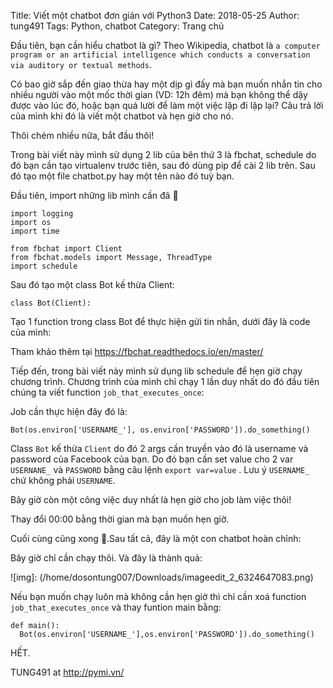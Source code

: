 Title: Viết một chatbot đơn giản với Python3
Date: 2018-05-25
Author: tung491
Tags: Python, chatbot
Category: Trang chủ


Đầu tiên, bạn cần hiểu chatbot là gì? Theo Wikipedia, chatbot là `a computer program or an artificial intelligence which conducts a conversation via auditory or textual methods`.


Có bao giờ sắp đến giao thừa hay một dịp gì đấy mà bạn muốn nhắn tin cho nhiều người vào một mốc thời gian (VD: 12h đêm) mà bạn không thể dậy được vào lúc đó, hoặc bạn quá lười để làm một việc lặp đi lặp lại? Câu trả lời của mình khi đó là viết một chatbot và hẹn giờ cho nó.

Thôi chém nhiều nữa, bắt đầu thôi!

Trong bài viết này mình sử dụng 2 lib của bên thứ 3 là fbchat, schedule do đó bạn cần tạo virtualenv trước tiên, sau đó dùng pip để cài 2 lib trên. Sau đó tạo một file chatbot.py hay một tên nào đó tuỳ bạn.


Đầu tiên, import những lib mình cần đã 🎉


```
import logging
import os
import time

from fbchat import Client
from fbchat.models import Message, ThreadType
import schedule
```

Sau đó tạo một class Bot kế thừa Client:

`class Bot(Client):`

Tạo 1 function trong class Bot để thực hiện gửi tin nhắn, dưới đây là code của mình:

<script src="https://gist.github.com/tung491/102398d8599156c727b99e68c3680d8a.js"></script>

Tham khảo thêm tại https://fbchat.readthedocs.io/en/master/

Tiếp đến, trong bài viết này mình sử dụng lib schedule để hẹn giờ chạy chương trình. Chương trình của mình chỉ chạy 1 lần duy nhất do đó đầu tiên chúng ta viết function `job_that_executes_once`:

<script src="https://gist.github.com/tung491/8ea57a2e68d620d2496d7534a1072fc3.js"></script>


Job cần thực hiện đây đó là:

`Bot(os.environ['USERNAME_'], os.environ['PASSWORD']).do_something()
`


Class `Bot` kế thừa `Client` do đó 2 args cần truyền vào đó là username và password của Facebook của bạn. Do đó bạn cần set value cho 2 var `USERNANE_` và `PASSWORD` bằng câu lệnh `export var=value` . Lưu ý `USERNAME_` chứ không phải `USERNAME`.

Bây giờ còn một công việc duy nhất là hẹn giờ cho job làm việc thôi!

<script src="https://gist.github.com/tung491/8ea57a2e68d620d2496d7534a1072fc3.js"></script>

Thay đổi 00:00 bằng thời gian mà bạn muốn hẹn giờ.

Cuối cùng cũng xong 🎉.Sau tất cả, đây là một con chatbot hoàn chỉnh:


<script src="https://gist.github.com/tung491/6e9fce902bbc90217b84e18fce231ef6.js"></script>

Bây giờ chỉ cần chạy thôi. Và đây là thành quả:


![img]: (/home/dosontung007/Downloads/imageedit_2_6324647083.png)

Nếu bạn muốn chạy luôn mà không cần hẹn giờ thì chỉ cần xoá function `job_that_executes_once` và thay funtion main bằng:

```
def main():
  Bot(os.environ['USERNAME_'],os.environ['PASSWORD']).do_something()
```

HẾT.

TUNG491 at http://pymi.vn/